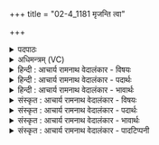 +++
title = "02-4_1181 मृजन्ति त्वा"

+++
<details><summary>पदपाठः</summary>

मृ꣣ज꣡न्ति꣢। त्वा꣣। द꣡श꣢꣯। क्षि꣡पः꣢꣯। हि꣣न्व꣡न्ति꣢। स꣣प्त꣢। धी꣣त꣡यः꣢। अ꣡नु꣢꣯। वि꣡प्राः꣢꣯। वि। प्राः꣣। अमादिषुः। ११८१।
</details>

<details><summary>अधिमन्त्रम् (VC)</summary>

- पवमानः सोमः
- असितः काश्यपो देवलो वा
- गायत्री
- षड्जः
</details>

<details><summary>हिन्दी : आचार्य रामनाथ वेदालंकार - विषयः</summary>

अगले मन्त्र में जीवात्मा का विषय है।
</details>

<details><summary>हिन्दी : आचार्य रामनाथ वेदालंकार - पदार्थः</summary>

पदार्थान्वय -  हे(सोम)कर्मानुसार मानव-शरीर में भेजे गए जीवात्मन्! (दश क्षिपः)दस प्राण(त्वा)तुझे(मृजन्ति)अलंकृत करते हैं।(सप्त धीतयः)मन,बुद्धि और पाँच ज्ञानेन्द्रियाँ ये सात ज्ञान-साधन तुझे(हिन्वन्ति)तृप्त करते हैं।(विप्राः)मेधावी विद्वज्जन तुझे(अनु अमादिषुः)साथ-साथ उत्साहित करते हैं ॥४॥
</details>

<details><summary>हिन्दी : आचार्य रामनाथ वेदालंकार - भावार्थः</summary>

भावार्थ -  जीवात्मा को परमेश्वर ने सब परमोत्कृष्ट साधनों के साथ शरीर में प्रविष्ट किया है,अतः वहाँ निवास करते हुए उसे पूर्ण उन्नति करनी चाहिए ॥४॥
</details>

<details><summary>संस्कृत : आचार्य रामनाथ वेदालंकार - विषयः</summary>

अथ जीवात्मविषय उच्यते।
</details>

<details><summary>संस्कृत : आचार्य रामनाथ वेदालंकार - पदार्थः</summary>

पदार्थान्वय -  हे सोम कर्मानुसारं मानवदेहे प्रेरित जीवात्मन्! (दश क्षिपः)दशसंख्यकाः प्राणाः(त्वा)त्वाम्(मृजन्ति)अलङ्कुर्वन्ति[क्षिप्यन्ते स्वस्वस्थानेषु याः ताः क्षिपः।]किञ्च(सप्त धीतयः)सप्तसंख्यकानि मनोबुद्धिसहितानि पञ्च ज्ञानेन्द्रियाणि,त्वाम्(हिन्वन्ति)प्रीणयन्ति[हिवि प्रीणनार्थः,भ्वादिः।]।(विप्राः)मेधाविनो विद्वज्जनाः,त्वाम्(अनु अमादिषुः)अनुहर्षयन्ति।[अत्र लडर्थे लुङ्]॥४॥
</details>

<details><summary>संस्कृत : आचार्य रामनाथ वेदालंकार - भावार्थः</summary>

भावार्थ -  जीवात्मा परमेश्वरेण सर्वैः परमोत्कृष्टैः साधनैः सह शरीरं प्रवेशितोऽस्ति,अतस्तत्र निवसता तेन चरमोन्नतिः साधनीया ॥४॥
</details>

<details><summary>संस्कृत : आचार्य रामनाथ वेदालंकार - पादटिप्पनी</summary>

टिप्पनी -   १.ऋ० ९।८।४।
</details>